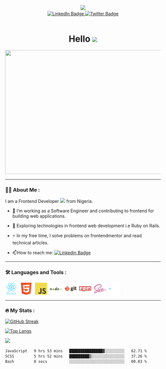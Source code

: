 <div id="header" align="center">
  <img src="https://media.giphy.com/media/3o7qE1YN7aBOFPRw8E/giphy.gif" width="100"/>
</div>

<div id="badges" align="center">
  <a href="https://www.linkedin.com/in/obiora-emmanuel-b4935616a/">
    <img src="https://img.shields.io/badge/LinkedIn-blue?style=for-the-badge&logo=linkedin&logoColor=white" alt="LinkedIn Badge"/>
  </a>
  <a href="https://twitter.com/Miroclesdgenius">
    <img src="https://img.shields.io/badge/Twitter-blue?style=for-the-badge&logo=twitter&logoColor=white" alt="Twitter Badge"/>
  </a>
</div>

<div id="views" align="center">
  <img src="https://komarev.com/ghpvc/?username=Emmanuel-obiora&style=flat-square&color=blue" alt=""/>
</div>

<h1 align="center">
  Hello
  <img src="https://media.giphy.com/media/hvRJCLFzcasrR4ia7z/giphy.gif" width="30px"/>
</h1> 

<div align="center">
  <img src="https://media.giphy.com/media/3oKIPEqDGUULpEU0aQ/giphy.gif" width="600" height="400"/>
</div>

---

### :man_technologist: About Me :

I am a Frontend Developer <img src="https://media.giphy.com/media/WUlplcMpOCEmTGBtBW/giphy.gif" width="30"> from Nigeria.

- :telescope: I’m working as a Software Engineer and contributing to frontend for building web applications.

- :seedling: Exploring technologies in frontend web development i.e Ruby on Rails.

- :zap: In my free time, I solve problems on frontendmentor and read technical articles.

- :mailbox:How to reach me: [![Linkedin Badge](https://img.shields.io/badge/LinkedIn-blue?style=for-the-badge&logo=linkedin&logoColor=white)](https://www.linkedin.com/in/obiora-emmanuel-b4935616a/)

---

### :hammer_and_wrench: Languages and Tools :

<div>
  <img src="https://github.com/devicons/devicon/blob/master/icons/react/react-original-wordmark.svg" title="React" alt="React" width="40" height="40"/>&nbsp;
  <img src="https://github.com/devicons/devicon/blob/master/icons/html5/html5-original.svg" title="HTML5" alt="HTML" width="40" height="40"/>&nbsp;
  <img src="https://github.com/devicons/devicon/blob/master/icons/javascript/javascript-original.svg" title="JavaScript" alt="JavaScript" width="40"                     height="40"/>&nbsp;
  <img src="https://github.com/devicons/devicon/blob/master/icons/nodejs/nodejs-original-wordmark.svg" title="NodeJS" alt="NodeJS" width="40" height="40"/>&nbsp;
  <img src="https://github.com/devicons/devicon/blob/master/icons/git/git-original-wordmark.svg" title="Git" **alt="Git" width="40" height="40"/>&nbsp;
  <img src="https://github.com/devicons/devicon/blob/master/icons/npm/npm-original-wordmark.svg" title="npm" **alt="npm" width="40" height="40"/>&nbsp;
  <img src="https://github.com/devicons/devicon/blob/master/icons/sass/sass-original.svg" title="SASS" **alt="SASS" width="40" height="40"/>&nbsp;
  <img src="https://github.com/devicons/devicon/blob/master/icons/tailwindcss/tailwindcss-original-wordmark.svg" title="Tailwindcss" **alt="Tailwindcss" width="40" height="40"/>&nbsp;
</div>

---

### :fire: My Stats :

[![GitHub Streak](http://github-readme-streak-stats.herokuapp.com?user=Emmanuel-obiora&theme=dark&background=000000)](https://git.io/streak-stats)

[![Top Langs](https://github-readme-stats.vercel.app/api/top-langs/?username=Emmanuel-obiora&layout=compact&theme=vision-friendly-dark)](https://github.com/anuraghazra/github-readme-stats)

<img height="180em" src="https://github-readme-stats.vercel.app/api?username=Emmanuel-obiora&show_icons=true&hide_border=true&&count_private=true&include_all_commits=true" />

<!--START_SECTION:waka-->

```txt
JavaScript   9 hrs 53 mins   ███████████████▓░░░░░░░░░   62.71 %
SCSS         5 hrs 52 mins   █████████▒░░░░░░░░░░░░░░░   37.26 %
Bash         0 secs          ░░░░░░░░░░░░░░░░░░░░░░░░░   00.03 %
```

<!--END_SECTION:waka-->
